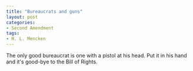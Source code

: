 ```yaml
---
title: "Bureaucrats and guns"
layout: post
categories:
- Second Amendment
tags:
- H. L. Mencken
---
```


The only good bureaucrat is one with a pistol at his head. Put it in his hand and it's good-bye to the Bill of Rights.
